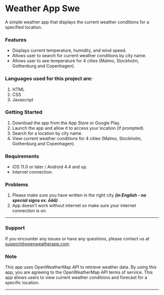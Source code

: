 # Weather App Swe
A simple weather app that displays the current weather conditions for a specified location.

### Features
- Displays current temperature, humidity, and wind speed. 
- Allows user to search for current weather conditions by city name. 
- Allows user to see temperature for 4 cities (Malmo, Stockholm, Gothenburg and Copenhagen). 

### Languages used for this project are:

1. HTML
2. CSS
3. Javascript

### Getting Started
1. Download the app from the App Store or Google Play. 
2. Launch the app and allow it to access your location (if prompted). 
3. Search for a location by city name. 
4. View current weather conditions for 4 cities (Malmo, Stockholm, Gothenburg and Copenhagen). 


### Requirements
- iOS 11.0 or later / Android 4.4 and up. 
- Internet connection. 

### Problems
1. Please make sure you have written in the right city  ***(in English - no special signs ex. öäå)*** .
2. App doesn't work without internet so make sure your internet connection is on.

***
### Support
If you encounter any issues or have any questions, please contact us at support@openweatherapp.com.

### Note
This app uses OpenWeatherMap API to retrieve weather data. By using this app, you are agreeing to the OpenWeatherMap API terms of service.
This app allows users to view current weather conditions and forecast for a specific location.

*** 



